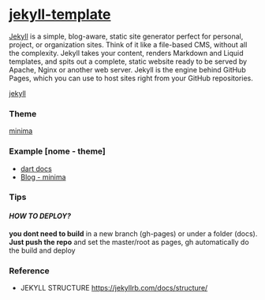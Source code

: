 # [jekyll-template](https://zanovelloalberto.github.io/jekyll-template/)
[Jekyll](https://github.com/jekyll/jekyll) is a simple, blog-aware, static site generator perfect for personal, project, or organization sites. Think of it like a file-based CMS, without all the complexity. Jekyll takes your content, renders Markdown and Liquid templates, and spits out a complete, static website ready to be served by Apache, Nginx or another web server. Jekyll is the engine behind GitHub Pages, which you can use to host sites right from your GitHub repositories.

[jekyll](https://github.com/jekyll/jekyll)

### Theme
[minima](https://github.com/jekyll/minima)

### Example [nome - theme]
- [dart docs](https://github.com/dart-lang/site-www)
- [Blog - minima](https://github.com/StartBootstrap/startbootstrap-clean-blog-jekyll)

### Tips
#### *HOW TO DEPLOY?*

**you dont need to build** in a new branch (gh-pages) or under a folder (docs). **Just push the repo** and set the master/root as pages, gh automatically do the build and deploy

### Reference
- JEKYLL STRUCTURE https://jekyllrb.com/docs/structure/



